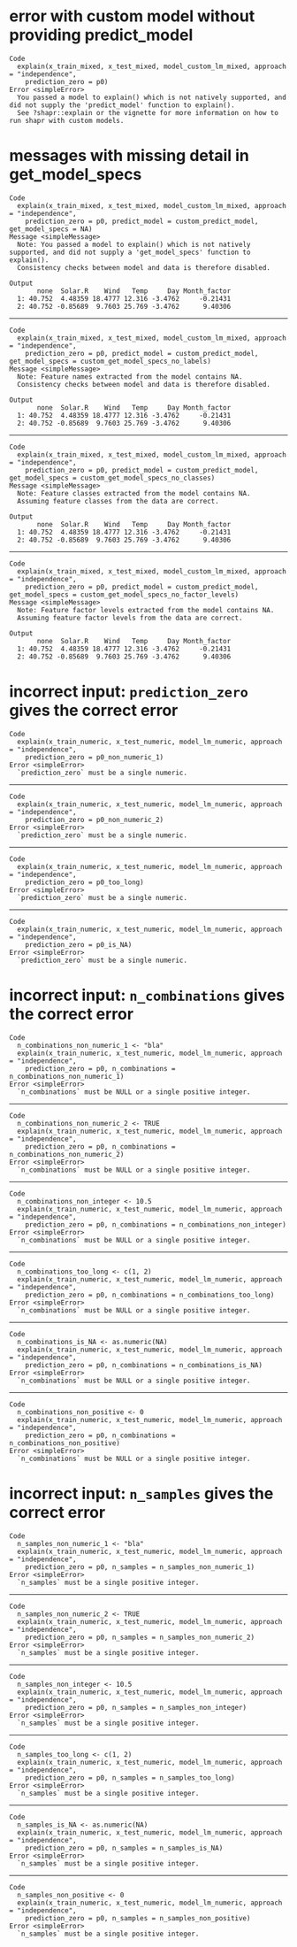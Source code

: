 # error with custom model without providing predict_model

    Code
      explain(x_train_mixed, x_test_mixed, model_custom_lm_mixed, approach = "independence",
        prediction_zero = p0)
    Error <simpleError>
      You passed a model to explain() which is not natively supported, and did not supply the 'predict_model' function to explain().
      See ?shapr::explain or the vignette for more information on how to run shapr with custom models.

# messages with missing detail in get_model_specs

    Code
      explain(x_train_mixed, x_test_mixed, model_custom_lm_mixed, approach = "independence",
        prediction_zero = p0, predict_model = custom_predict_model, get_model_specs = NA)
    Message <simpleMessage>
      Note: You passed a model to explain() which is not natively supported, and did not supply a 'get_model_specs' function to explain().
      Consistency checks between model and data is therefore disabled.
      
    Output
           none  Solar.R    Wind   Temp     Day Month_factor
      1: 40.752  4.48359 18.4777 12.316 -3.4762     -0.21431
      2: 40.752 -0.85689  9.7603 25.769 -3.4762      9.40306

---

    Code
      explain(x_train_mixed, x_test_mixed, model_custom_lm_mixed, approach = "independence",
        prediction_zero = p0, predict_model = custom_predict_model, get_model_specs = custom_get_model_specs_no_labels)
    Message <simpleMessage>
      Note: Feature names extracted from the model contains NA.
      Consistency checks between model and data is therefore disabled.
      
    Output
           none  Solar.R    Wind   Temp     Day Month_factor
      1: 40.752  4.48359 18.4777 12.316 -3.4762     -0.21431
      2: 40.752 -0.85689  9.7603 25.769 -3.4762      9.40306

---

    Code
      explain(x_train_mixed, x_test_mixed, model_custom_lm_mixed, approach = "independence",
        prediction_zero = p0, predict_model = custom_predict_model, get_model_specs = custom_get_model_specs_no_classes)
    Message <simpleMessage>
      Note: Feature classes extracted from the model contains NA.
      Assuming feature classes from the data are correct.
      
    Output
           none  Solar.R    Wind   Temp     Day Month_factor
      1: 40.752  4.48359 18.4777 12.316 -3.4762     -0.21431
      2: 40.752 -0.85689  9.7603 25.769 -3.4762      9.40306

---

    Code
      explain(x_train_mixed, x_test_mixed, model_custom_lm_mixed, approach = "independence",
        prediction_zero = p0, predict_model = custom_predict_model, get_model_specs = custom_get_model_specs_no_factor_levels)
    Message <simpleMessage>
      Note: Feature factor levels extracted from the model contains NA.
      Assuming feature factor levels from the data are correct.
      
    Output
           none  Solar.R    Wind   Temp     Day Month_factor
      1: 40.752  4.48359 18.4777 12.316 -3.4762     -0.21431
      2: 40.752 -0.85689  9.7603 25.769 -3.4762      9.40306

# incorrect input: `prediction_zero` gives the correct error

    Code
      explain(x_train_numeric, x_test_numeric, model_lm_numeric, approach = "independence",
        prediction_zero = p0_non_numeric_1)
    Error <simpleError>
      `prediction_zero` must be a single numeric.

---

    Code
      explain(x_train_numeric, x_test_numeric, model_lm_numeric, approach = "independence",
        prediction_zero = p0_non_numeric_2)
    Error <simpleError>
      `prediction_zero` must be a single numeric.

---

    Code
      explain(x_train_numeric, x_test_numeric, model_lm_numeric, approach = "independence",
        prediction_zero = p0_too_long)
    Error <simpleError>
      `prediction_zero` must be a single numeric.

---

    Code
      explain(x_train_numeric, x_test_numeric, model_lm_numeric, approach = "independence",
        prediction_zero = p0_is_NA)
    Error <simpleError>
      `prediction_zero` must be a single numeric.

# incorrect input: `n_combinations` gives the correct error

    Code
      n_combinations_non_numeric_1 <- "bla"
      explain(x_train_numeric, x_test_numeric, model_lm_numeric, approach = "independence",
        prediction_zero = p0, n_combinations = n_combinations_non_numeric_1)
    Error <simpleError>
      `n_combinations` must be NULL or a single positive integer.

---

    Code
      n_combinations_non_numeric_2 <- TRUE
      explain(x_train_numeric, x_test_numeric, model_lm_numeric, approach = "independence",
        prediction_zero = p0, n_combinations = n_combinations_non_numeric_2)
    Error <simpleError>
      `n_combinations` must be NULL or a single positive integer.

---

    Code
      n_combinations_non_integer <- 10.5
      explain(x_train_numeric, x_test_numeric, model_lm_numeric, approach = "independence",
        prediction_zero = p0, n_combinations = n_combinations_non_integer)
    Error <simpleError>
      `n_combinations` must be NULL or a single positive integer.

---

    Code
      n_combinations_too_long <- c(1, 2)
      explain(x_train_numeric, x_test_numeric, model_lm_numeric, approach = "independence",
        prediction_zero = p0, n_combinations = n_combinations_too_long)
    Error <simpleError>
      `n_combinations` must be NULL or a single positive integer.

---

    Code
      n_combinations_is_NA <- as.numeric(NA)
      explain(x_train_numeric, x_test_numeric, model_lm_numeric, approach = "independence",
        prediction_zero = p0, n_combinations = n_combinations_is_NA)
    Error <simpleError>
      `n_combinations` must be NULL or a single positive integer.

---

    Code
      n_combinations_non_positive <- 0
      explain(x_train_numeric, x_test_numeric, model_lm_numeric, approach = "independence",
        prediction_zero = p0, n_combinations = n_combinations_non_positive)
    Error <simpleError>
      `n_combinations` must be NULL or a single positive integer.

# incorrect input: `n_samples` gives the correct error

    Code
      n_samples_non_numeric_1 <- "bla"
      explain(x_train_numeric, x_test_numeric, model_lm_numeric, approach = "independence",
        prediction_zero = p0, n_samples = n_samples_non_numeric_1)
    Error <simpleError>
      `n_samples` must be a single positive integer.

---

    Code
      n_samples_non_numeric_2 <- TRUE
      explain(x_train_numeric, x_test_numeric, model_lm_numeric, approach = "independence",
        prediction_zero = p0, n_samples = n_samples_non_numeric_2)
    Error <simpleError>
      `n_samples` must be a single positive integer.

---

    Code
      n_samples_non_integer <- 10.5
      explain(x_train_numeric, x_test_numeric, model_lm_numeric, approach = "independence",
        prediction_zero = p0, n_samples = n_samples_non_integer)
    Error <simpleError>
      `n_samples` must be a single positive integer.

---

    Code
      n_samples_too_long <- c(1, 2)
      explain(x_train_numeric, x_test_numeric, model_lm_numeric, approach = "independence",
        prediction_zero = p0, n_samples = n_samples_too_long)
    Error <simpleError>
      `n_samples` must be a single positive integer.

---

    Code
      n_samples_is_NA <- as.numeric(NA)
      explain(x_train_numeric, x_test_numeric, model_lm_numeric, approach = "independence",
        prediction_zero = p0, n_samples = n_samples_is_NA)
    Error <simpleError>
      `n_samples` must be a single positive integer.

---

    Code
      n_samples_non_positive <- 0
      explain(x_train_numeric, x_test_numeric, model_lm_numeric, approach = "independence",
        prediction_zero = p0, n_samples = n_samples_non_positive)
    Error <simpleError>
      `n_samples` must be a single positive integer.

